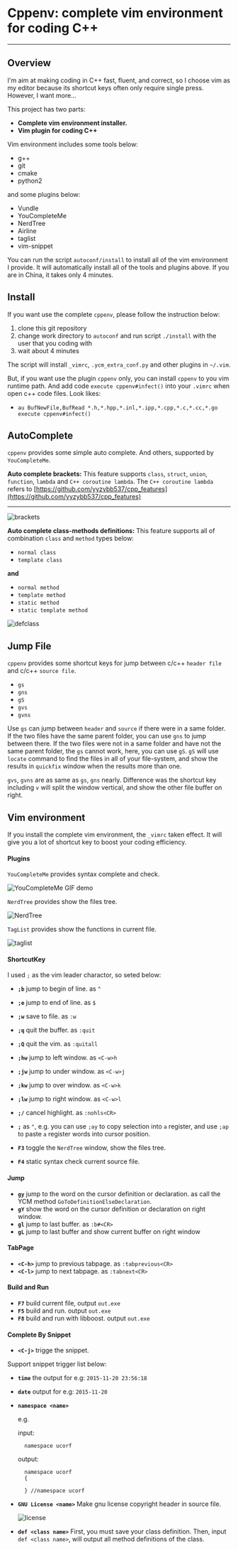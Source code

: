 # Cppenv: complete vim environment for coding C++
***

## Overview ##

I'm aim at making coding in C++ fast, fluent, and correct, so I choose vim as my editor because its shortcut keys often only require single press. However, I want more...

This project has two parts:

- **Complete vim environment installer.**
- **Vim plugin for coding C++**
  
Vim environment includes some tools below:

 - g++
 - git
 - cmake
 - python2
    
and some plugins below:

- Vundle
- YouCompleteMe
- NerdTree
- Airline
- taglist
- vim-snippet
    
You can run the script `autoconf/install` to install all of the vim environment I provide. It will automatically install all of the tools and plugins above. If you are in China, it takes only 4 minutes.

## Install ##

If you want use the complete `cppenv`, please follow the instruction below:

1. clone this git repository
2. change work directory to `autoconf` and run script `./install` with the user that you coding with
3. wait about 4 minutes

The script will install `_vimrc`, `.ycm_extra_conf.py` and other plugins in `~/.vim`.

But, if you want use the plugin `cppenv` only, you can install `cppenv` to you vim runtime path.
And add code `execute cppenv#infect()` into your `.vimrc` when open c++ code files.
Look likes:

- `au BufNewFile,BufRead *.h,*.hpp,*.inl,*.ipp,*.cpp,*.c,*.cc,*.go execute cppenv#infect()`

## AutoComplete ##

`cppenv` provides some simple auto complete. And others, supported by `YouCompleteMe`.

**Auto complete brackets:**
This feature supports `class`, `struct`, `union`, `function`, `lambda` and `C++ coroutine lambda`.
The `C++ coroutine lambda` refers to [https://github.com/yyzybb537/cpp_features](https://github.com/yyzybb537/cpp_features)
***

![brackets](http://i.imgur.com/RVNcD8o.gif)

**Auto complete class-methods definitions:**
This feature supports all of combination `class` and `method` types below:

- `normal class`
- `template class`

**and**

- `normal method`
- `template method`
- `static method`
- `static template method`

![defclass](http://imgur.com/npFkaoj.gif)

## Jump File ##

`cppenv` provides some shortcut keys for jump between c/c++ `header file` and c/c++ `source file`.

- `gs`
- `gns`
- `gS`
- `gvs`
- `gvns`

Use `gs` can jump between `header` and `source` if there were in a same folder. If the two files have the same parent folder, you can use `gns` to jump between there. If the two files were not in a same folder and have not the same parent folder, the `gs` cannot work, here, you can use `gS`. `gS` will use `locate` command to find the files in all of your file-system, and show the results in `quickfix` window when the results more than one.

`gvs`, `gvns` are as same as `gs`, `gns` nearly. Difference was the shortcut key including `v` will split the window vertical, and show the other file buffer on right.

## Vim environment ##

If you install the complete vim environment, the `_vimrc` taken effect. It will give you a lot of shortcut key to boost your coding efficiency.

#### Plugins

`YouCompleteMe` provides syntax complete and check.

![YouCompleteMe GIF demo](http://i.imgur.com/0OP4ood.gif)

`NerdTree` provides show the files tree.

![NerdTree](http://img.hoop8.com/attachments/1511/4341900695509.gif)

`TagList` provides show the functions in current file.

![taglist](http://img.hoop8.com/attachments/1511/6051900695509.gif)

#### ShortcutKey

I used `;` as the vim leader charactor, so seted below:

- **`;b`**  jump to begin of line. as `^`
- **`;e`**  jump to end of line. as `$`
- **`;w`**  save to file. as `:w`
- **`;q`**  quit the buffer. as `:quit` 
- **`;Q`**  quit the vim. as `:quitall`
- **`;hw`** jump to left window. as `<C-w>h`
- **`;jw`** jump to under window. as `<C-w>j`
- **`;kw`** jump to over window. as `<C-w>k`
- **`;lw`** jump to right window. as `<C-w>l`
- **`;/`**  cancel highlight. as `:nohls<CR>`
- **`;`** as `"`, e.g. you can use `;ay` to copy selection into `a` register, and use `;ap` to paste `a` register words into cursor position.

- **`F3`** toggle the `NerdTree` window, show the files tree.
- **`F4`** static syntax check current source file.

#### Jump

- **`gy`** jump to the word on the cursor definition or declaration. as call the YCM method `GoToDefinitionElseDeclaration`.
- **`gY`** show the word on the cursor definition or declaration on right window. 
- **`gl`** jump to last buffer. as `:b#<CR>`
- **`gL`** jump to last buffer and show current buffer on right window


#### TabPage

- **`<C-h>`** jump to previous tabpage. as `:tabprevious<CR>`
- **`<C-l>`** jump to next tabpage. as `:tabnext<CR>`

#### Build and Run

- **`F7`** build current file, output `out.exe`
- **`F5`** build and run. output `out.exe`
- **`F8`** build and run with libboost. output `out.exe`

#### Complete By Snippet

- **`<C-j>`** trigge the snippet.

Support snippet trigger list below:

- **`time`** the output for e.g:  `2015-11-20 23:56:18`
- **`date`** output for e.g: `2015-11-20`
- **`namespace <name>`**

	e.g.

	input:

		namespace ucorf

	output:

        namespace ucorf
    	{
    
    	} //namespace ucorf

- **`GNU License <name>`** Make gnu license copyright header in source file.


	![license](http://i.imgur.com/C2cN20p.gif)

- **`def <class name>`** First, you must save your class definition. Then, input `def <class name>`, will output all method definitions of the class.
